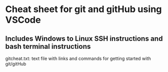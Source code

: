 # Cheat sheet for git and gitHub using VSCode

## Includes Windows to Linux SSH instructions and bash terminal instructions

gitcheat.txt: text file with links and commands for getting started with git/gitHub
